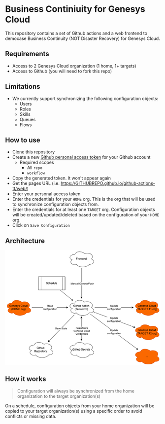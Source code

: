 # Business Continiuity for Genesys Cloud

This repository contains a set of Github actions and a web frontend to democase Business Continuity (NOT Disaster Recovery) for Genesys Cloud.

## Requirements

- Access to 2 Genesys Cloud organization (1 home, 1+ targets)
- Access to Github (you will need to fork this repo)

## Limitations

- We currently support synchronizing the following configuration objects:
  - Users
  - Roles
  - Skills
  - Queues
  - Flows

## How to use

- Clone this repository
- Create a new [Github personal access token](https://docs.github.com/en/authentication/keeping-your-account-and-data-secure/creating-a-personal-access-token) for your Github account
  - Required scopes
    - All `repo`
    - `workflow`
- Copy the generated token. It won't appear again
- Get the pages URL (i.e. https://GITHUBREPO.github.io/github-actions-tf/web/)
- Enter your personal access token
- Enter the credentials for your `HOME` org. This is the org that will be used to synchronize configuration objects from.
- Enter the credentials for at least one `TARGET` org. Configuration objects will be created/updated/deleted based on the configuration of your `HOME` org.
- Click on `Save Configuration`

## Architecture

![Architecture Diagram](./architecture.png "Architecture Diagram")

## How it works

> Configuration will always be synchronized from the home organization to the target organization(s)

On a schedule, configuration objects from your home organization will be copied to your target organization(s) using a specific order to avoid conflicts or missing data.
